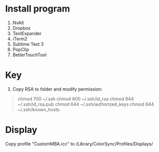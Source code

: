 Install program
===============

1. NvAlt
2. Dropbox
3. TextExpander
4. iTerm2
5. Sublime Text 3
6. PopClip
7. BetterTouchTool

Key
===============

1. Copy RSA to folder and modify permission:
> chmod 700 ~/.ssh
> chmod 600 ~/.ssh/id_rsa
> chmod 644 ~/.ssh/id_rsa.pub
> chmod 644 ~/.ssh/authorized_keys
> chmod 644 ~/.ssh/known_hosts

Display
===============
Copy profile "CustomMBA.icc" to /Library/ColorSync/Profiles/Displays/
